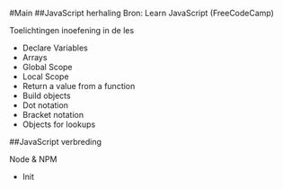 #Main
##JavaScript herhaling
Bron: Learn JavaScript (FreeCodeCamp)

Toelichtingen inoefening in de les
- Declare Variables
- Arrays
- Global Scope
- Local Scope
- Return a value from a function
- Build objects
- Dot notation
- Bracket notation
- Objects for lookups

##JavaScript verbreding

Node & NPM
- Init

